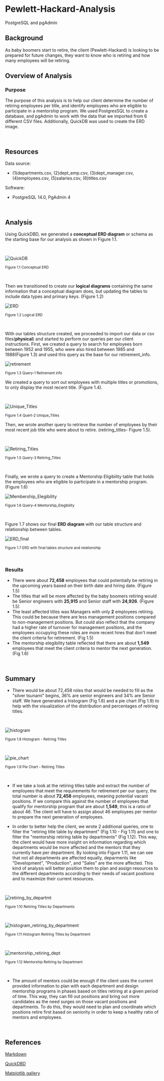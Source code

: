 # Pewlett-Hackard-Analysis
PostgreSQL and pgAdmin
 
## Background
As baby boomers start to retire, the client (Pewlett-Hackard) is looking to be prepared for future changes, they want to know who is retiring and how many employees will be retiring.
 
## Overview of Analysis
### Purpose
 
The purpose of this analysis is to help our client determine the number of retiring employees per title, and identify employees who are eligible to participate in a mentorship program. We used PostgresSQL to create a database, and pgAdmin to work with the data that we imported from 6 different CSV files. Additionally, QuickDB was used to create the ERD image.
 
<br/>
 
## Resources
 
Data source:
- (1)departments.csv, (2)dept_emp.csv, (3)dept_manager.csv, (4)employees.csv, (5)salaries.csv, (6)titles.csv
 
Software:
- PostgreSQL 14.0, PgAdmin 4
 
<br/>
 
## Analysis
 
Using QuickDBD, we generated a **conceptual ERD diagram** or schema as the starting base for our analysis as shown in Figure 1.1.
 
<br/>
 
![QuickDB](./Analysis%20Project%20Folder/Pewlett-Hackerd-Analysis%20Folder/Images/EmployeeDB.png)
 
<sub>Figure 1.1 Conceptual ERD
 
<br/>
 
Then we transitioned to create our **logical diagrams** containing the same information that a conceptual diagram does, but updating the tables to include data types and primary keys. (Figure 1.2)
 
![ERD](./Analysis%20Project%20Folder/Pewlett-Hackerd-Analysis%20Folder/Images/ERD.png)
 
<sub>Figure 1.2 Logical ERD
 
<br/>
 
With our tables structure created, we proceeded to import our data or csv files(**physical**) and started to perform our queries per our client instructions. First, we created a query to search for employees born between 1952 and 1955, who were also hired between 1985 and 1988(Figure 1.3) and used this query as the base for our retirement_info.
 
![retirement](./Analysis%20Project%20Folder/Pewlett-Hackerd-Analysis%20Folder/Images/retirement.png)
 
<sub>Figure 1.3 Query-1 Retirement info
 
We created a query to sort out employees with multiple titles or promotions, to only display the most recent title. (Figure 1.4).
 
<br/>
 
![Unique_Titles](./Analysis%20Project%20Folder/Pewlett-Hackerd-Analysis%20Folder/Images/unique_titles.png)
 
<sub>Figure 1.4 Quert-2 Unique_Titles
 
Then, we wrote another query to retrieve the number of employees by their most recent job title who were about to retire. (retiring_titles- Figure 1.5).
 
<br/>
 
![Retiring_Titles](./Analysis%20Project%20Folder/Pewlett-Hackerd-Analysis%20Folder/Images/retiring_titles.png)
 
<sub>Figure 1.5 Query-3 Retiring_Titles
 
<br/>
 
Finally, we wrote a query to create a Mentorship Eligibility table that holds the employees who are eligible to participate in a mentorship program.   (Figure 1.6)
 
![Membership_Elegibility](./Analysis%20Project%20Folder/Pewlett-Hackerd-Analysis%20Folder/Images/mentorship_elegibilit.png)
 
<sub>Figure 1.6 Query-4 Mentorship_Elegibility
 
<br/>
 
Figure 1.7 shows our final **ERD diagram** with our table structure and relationship between tables.
 
![ERD_final](./Analysis%20Project%20Folder/Pewlett-Hackerd-Analysis%20Folder/Images/ERD_final.png)
 
<sub>Figure 1.7 ERD with final tables structure and relationship
 
<br/>
 
 
### Results
 
- There were about **72,458** employees that could potentially be retiring in the upcoming years based on their birth date and hiring date. (Figure 1.5)
- The titles that will be more affected by the baby boomers retiring would be Senior engineers with **25,915** and Senior staff with **24,926**. (Figure 1.5)
- The least affected titles was Managers with only **2** employees retiring. This could be because there are less management positions compared to non-management positions. But could also reflect that the company had a higher rate of turnover for management positions, and the employees occupying these roles are more recent hires that don't meet the client criteria for retirement. (Fig 1.5)
- The mentorship elegibility table reflected that there are about **1,549** employees that meet the client criteria to mentor the next generation.(Fig 1.6)
 
<br/>
 
## Summary
 
- There would be about 72,458 roles that would be needed to fill as the "silver tsunami" begins, 36% are senior engineers and 34% are Senior staff. We have generated a histogram (Fig 1.8) and a pie chart (Fig 1.9) to help with the visualization of the distribution and percentages of retiring titles.
 
<br/>
 
![histogram](./Analysis%20Project%20Folder/Pewlett-Hackerd-Analysis%20Folder/Images/Screenshot%20from%202022-07-26%2019-31-09.png)
 
<sub>Figure 1.8 Histogram - Retiring Titles
 
<br/>
 
![pie_chart](./Analysis%20Project%20Folder/Pewlett-Hackerd-Analysis%20Folder/Images/Screenshot%20from%202022-07-26%2019-19-49.png)
 
<sub>Figure 1.9 Pie Chart - Retiring Titles
 
<br/>
 
- If we take a look at the retiring titles table and extract the number of employees that meet the requirements for retirement per our query, the total number is about **72,458** employees, meaning potential vacant positions. If we compare this against the number of employees that qualify for mentorship program that are about **1,549**, this is a ratio of about 46. The client will have to assign about 46 employees per mentor to prepare the next generation of employees.
 
- In order to better help the client, we wrote 2 additional queries, one to filter the "retiring title table by department" (Fig 1.10 - Fig 1.11) and one to filter the "mentorship retiring table by departments" (Fig 1.12). This way, the client would have more insight on information regarding which departments would be more affected and the mentors that they currently have per department. By looking into Figure 1.11, we can see that not all departments are affected equally, deparments like "Development", "Production", and "Sales" are the more affected. This kind of analysis will better position them to plan and assign resources to the different departments according to their needs of vacant positions and to maximize their current resources.
 
<br/>
 
![retiring_by_departmt](./Analysis%20Project%20Folder/Pewlett-Hackerd-Analysis%20Folder/Images/retiring_by_department.png)
 
<sub>Figure 1.10 Retiring Titles by Departments
 
<br/>
 
![histogram_retiring_by_department](./Analysis%20Project%20Folder/Pewlett-Hackerd-Analysis%20Folder/Images/histogram_retiring_by_department.png)
 
<sub>Figure 1.11 Histogram Retiring Titles by Department
 
<br/>
 
![mentorship_retiring_dept](./Analysis%20Project%20Folder/Pewlett-Hackerd-Analysis%20Folder/Images/mentorship_retiring_by_department.png)
 
<sub>Figure 1.12 Mentorship Retiring by Department
 
<br/>
 
- The amount of mentors could be enough if the client uses the current provided information to plan with each department and design mentorship programs in phases based on titles retiring at a given period of time. This way, they can fill out positions and bring out more candidates as the need surges on those vacant positions and departments. To do this, they would need to plan and coordinate which positions retire first based on seniority in order to keep a healthy ratio of mentors and employees.
 
<br/>
 
## References
 
[Markdown](https://docs.github.com/en/get-started/writing-on-github/getting-started-with-writing-and-formatting-on-github/basic-writing-and-formatting-syntax)
 
[QuickDBD](https://app.quickdatabasediagrams.com/#/)
 
[Matplotlib gallery](https://matplotlib.org/stable/gallery/index.html)
